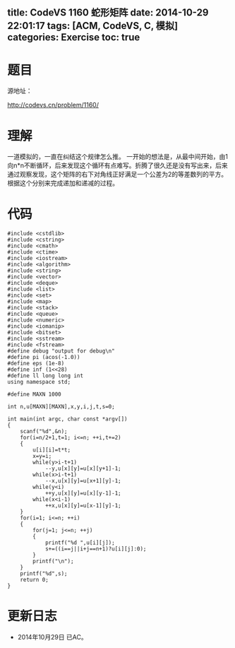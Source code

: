title: CodeVS 1160 蛇形矩阵
date: 2014-10-29 22:01:17
tags: [ACM, CodeVS, C, 模拟]
categories: Exercise
toc: true
---
# 题目	
源地址：

http://codevs.cn/problem/1160/

# 理解
一道模拟的，一直在纠结这个规律怎么推。
一开始的想法是，从最中间开始，由1向n*n不断循环，后来发现这个循环有点难写。折腾了很久还是没有写出来，后来通过观察发现，这个矩阵的右下对角线正好满足一个公差为2的等差数列的平方。根据这个分别来完成递加和递减的过程。

<!-- more -->

# 代码
```#include <cstdio>
#include <cstdlib>
#include <cstring>
#include <cmath>
#include <ctime>
#include <iostream>
#include <algorithm>
#include <string>
#include <vector>
#include <deque>
#include <list>
#include <set>
#include <map>
#include <stack>
#include <queue>
#include <numeric>
#include <iomanip>
#include <bitset>
#include <sstream>
#include <fstream>
#define debug "output for debug\n"
#define pi (acos(-1.0))
#define eps (1e-8)
#define inf (1<<28)
#define ll long long int
using namespace std;

#define MAXN 1000

int n,u[MAXN][MAXN],x,y,i,j,t,s=0;

int main(int argc, char const *argv[])
{
    scanf("%d",&n);
    for(i=n/2+1,t=1; i<=n; ++i,t+=2)
    {
        u[i][i]=t*t;
        x=y=i;
        while(y>i-t+1)
            --y,u[x][y]=u[x][y+1]-1;
        while(x>i-t+1)
            --x,u[x][y]=u[x+1][y]-1;
        while(y<i)
            ++y,u[x][y]=u[x][y-1]-1;
        while(x<i-1)
            ++x,u[x][y]=u[x-1][y]-1;
    }
    for(i=1; i<=n; ++i)
    {
        for(j=1; j<=n; ++j)
        {
            printf("%d ",u[i][j]);
            s+=((i==j||i+j==n+1)?u[i][j]:0);
        }
        printf("\n");
    }
    printf("%d",s);
    return 0;
}
```
# 更新日志
- 2014年10月29日 已AC。